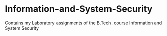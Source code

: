 # Information-and-System-Security
Contains my Laboratory assignments of the B.Tech. course Information and System Security
